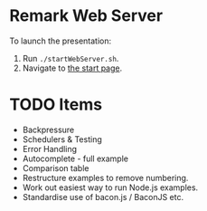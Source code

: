 # Remark Web Server

To launch the presentation:

1. Run `./startWebServer.sh`.
2. Navigate to [the start page](http://localhost:8000).


# TODO Items

- Backpressure
- Schedulers & Testing
- Error Handling
- Autocomplete - full example
- Comparison table
- Restructure examples to remove numbering.
- Work out easiest way to run Node.js examples.
- Standardise use of bacon.js / BaconJS etc.